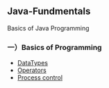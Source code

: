 ## Java-Fundmentals
Basics of Java Programming

### 一）Basics of Programming

- [DataTypes](./01-编程语言通用知识/01-编程语言之数据类型.md)
- [Operators](./01-编程语言通用知识/01-编程语言之操作符.md)
- [Process control](./01-编程语言通用知识/01-编程语言之流程控制.md)
